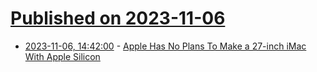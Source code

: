 # [Published on 2023-11-06](index.md)

* [2023-11-06, 14:42:00](https://apple.slashdot.org/story/23/11/06/1442206/apple-has-no-plans-to-make-a-27-inch-imac-with-apple-silicon?utm_source=rss1.0mainlinkanon&utm_medium=feed) - [Apple Has No Plans To Make a 27-inch iMac With Apple Silicon](https://apple.slashdot.org/story/23/11/06/1442206/apple-has-no-plans-to-make-a-27-inch-imac-with-apple-silicon?utm_source=rss1.0mainlinkanon&utm_medium=feed)
